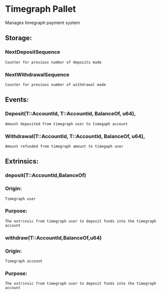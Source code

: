 # Timegraph Pallet

Manages timegraph payment system

## Storage:
### NextDepositSequence
`Counter for previous number of deposits made`

### NextWithdrawalSequence
`Counter for previous number of withdrawal made`

## Events:
### Deposit(T::AccountId, T::AccountId, BalanceOf<T>, u64),
`Amount deposited from timegraph user to timegaph account`

### Withdrawal(T::AccountId, T::AccountId, BalanceOf<T>, u64),
`Amount refunded from timegraph amount to timegaph user`

## Extrinsics:
### deposit(T::AccountId,BalanceOf<T>)
### Origin:
`Timegraph user`
### Purpose:
`The extrinsic from timegraph user to deposit funds into the timegraph account`

### withdraw(T::AccountId,BalanceOf<T>,u64)
### Origin:
`Timegraph account`
### Purpose:
`The extrinsic from timegraph user to deposit funds into the timegraph account`

